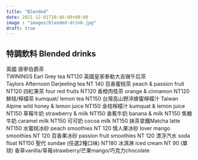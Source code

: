```yaml
---
title: "Blended"
date: 2021-12-01T18:46:00+08:00
image : "images/blended-drink.jpg"
draft: true
---
```


## 特調飲料 Blended drinks

英國 唐寧伯爵茶  
TWININGS Earl Grey tea   NT120
英國皇家泰勒大吉嶺午后茶    
Taylors  Afternoon  Darjeeling  tea  NT 140
百香蜜桃茶 peach & passion fruit   NT120
四紅果茶 four red fruits   NT120
香橙肉桂茶 orange & cinnamon   NT120
鮮桔/檸檬茶  kumquat/ lemon tea   NT150
台灣高山野淬蜂蜜檸檬汁   Taiwan  Alpine wild honey & lemon juice    NT150
金桔檸檬汁 kumquat & lemon juice  NT150
草莓牛奶 strawberry & milk    NT150
香蕉牛奶 banana & milk    NT150
焦糖牛奶 caramel milk    NT150
可可奶 cocoa milk    NT150
抹茶拿鐵Matcha latte     NT150
水蜜桃冰砂 peach smoothies   NT 120
情人果冰砂 lover mango smoothies   NT 120
百香果冰砂 passion fruit smoothies   NT 120
漂浮汽水 soda float   NT150
聖代  sundae  (任選2種口味)  NT180
冰淇淋 iced cream   NT 90  (單球)
香草vanilla/草莓strawberry/芒果mango/巧克力chocolate
